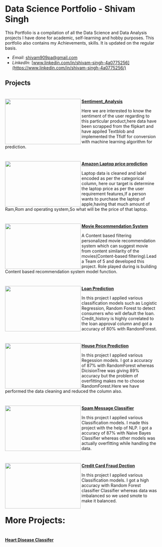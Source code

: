# Data Science Portfolio - Shivam Singh
This Portfolio is a compilation of all the Data Science and Data Analysis projects I have done for academic, self-learning and hobby purposes. This portfolio also contains my Achievements, skills. It is updated on the regular basis.

- *Email*: [shivam909pa@gmail.com](shivam909pa@gmail.com)
- *LinkedIn*: [www.linkedin.com/in/shivam-singh-4a0775256](https://www.linkedin.com/in/shivam-singh-4a0775256/)

## Projects

#

<img align="left" width="250" height="150" src="https://i.ytimg.com/vi/bUgKhp8YwO0/maxresdefault.jpg">

**[Sentiment_Analysis](https://github.com/Shivamsingh92/Sentiment_Analysis_of_flipkart_product)**

Here we are interested to know the sentiment of the user regarding to this particular product,here data have been scrapped from the flipkart and have appiled Textblob
and implemented the Tfidf for conversion  with machine learning algorithm for prediction.

#

<img align="left" width="250" height="150" src="https://cdn-images-1.medium.com/max/1200/0*PkRwk9qu79qC7qxV.jpg">

**[Amazon Laptop price prediction](https://github.com/Shivamsingh92/Amazon-Laptop-Price-Predictor)**

Laptop data is cleaned and label encoded as per the categorical column, here our target is determine the laptop price as per the user requirement features,If a person wants to purchase the laptop of apple,having that much amount of Ram,Rom and operating system,So what will be the price of that laptop.


#

<img align="left" width="250" height="150" src="https://editor.analyticsvidhya.com/uploads/76889recommender-system-for-movie-recommendation.jpg"> **[Movie Recommendation System](https://github.com/Shivamsingh92/Recommended-System)**
 
A Content based filtering personalized movie recommendation system which can suggest movie from content similarity of the movies(Content-based filtering).Lead a Team of 5 and developed this project. Role played during is building Content based recommendation system model function.

#


<img align="left" width="250" height="150" src="https://www.shubhbank.com/wp-content/uploads/2021/11/apply-for-personal-loan.jpg"> **[Loan Prediction](https://github.com/Shivamsingh92/Loan_prediction)**

In this project I applied various classification models such as Logistic Regression, Random Forest to detect consumers who will default the loan. Credit_history is highly correlated to the loan approval column and got a accuracy of 80% with RandomForest.

#

<img align="left" width="250" height="150" src="https://ak.picdn.net/shutterstock/videos/1074160178/thumb/9.jpg?ip=x480"> **[House Price Prediction](https://github.com/Shivamsingh92/House_Price_Prediction)**

In this project I applied various Regession models. I got a accuracy of 87% with RandomForest whereas DicisionTree was giving 89% accuracy but the problem of overfitting makes me to choose RandomForest.Here we have performed the data cleaning and reduced the column also.

# 


<img align="left" width="250" height="150" src="https://encrypted-tbn0.gstatic.com/images?q=tbn:ANd9GcTuLl2R412we1bLtQek9oXdgLsCHnhT_l7i-A&usqp=CAU">**[Spam Message Classifier](https://github.com/Shivamsingh92/Spam_Ham_Classifier)**

In this project I applied various Classification models. I made this project with the help of NLP. I got a accuracy of 87% with Naive Bayes Classifier whereas other models was actually overfitting while handling the data.



#

<img align="left" width="250" height="150" src="https://miro.medium.com/max/640/0*_6WEDnZubsQfTMlY.png"> **[Credit Card Fraud Dection](https://github.com/Shivamsingh92/credit_Card_Fraud_Detection)**

In this project I applied various Classification models. I got a high accuracy with Random Forest classifier Classifier whereas data was imbalanced 
so we used smote to make it balanced.

# More Projects:


#


**[Heart Disease Classifer](https://github.com/Shivamsingh92/Heart_Disease_Classifier)**

#
